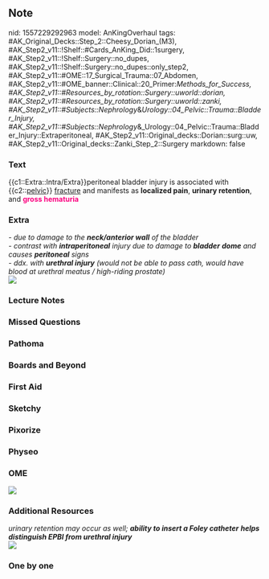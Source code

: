 ## Note
nid: 1557229292963
model: AnKingOverhaul
tags: #AK_Original_Decks::Step_2::Cheesy_Dorian_(M3), #AK_Step2_v11::!Shelf::#Cards_AnKing_Did::1surgery, #AK_Step2_v11::!Shelf::Surgery::no_dupes, #AK_Step2_v11::!Shelf::Surgery::no_dupes::only_step2, #AK_Step2_v11::#OME::17_Surgical_Trauma::07_Abdomen, #AK_Step2_v11::#OME_banner::Clinical::20_Primer:_Methods_for_Success, #AK_Step2_v11::#Resources_by_rotation::Surgery::uworld::dorian, #AK_Step2_v11::#Resources_by_rotation::Surgery::uworld::zanki, #AK_Step2_v11::#Subjects::Nephrology_&_Urology::04_Pelvic::Trauma::Bladder_Injury, #AK_Step2_v11::#Subjects::Nephrology_&_Urology::04_Pelvic::Trauma::Bladder_Injury::Extraperitoneal, #AK_Step2_v11::Original_decks::Dorian::surg::uw, #AK_Step2_v11::Original_decks::Zanki_Step_2::Surgery
markdown: false

### Text
{{c1::Extra::Intra/Extra}}peritoneal bladder injury is associated
with {{c2::<u>pelvic</u>}} <u>fracture</u> and manifests as
<b>localized pain</b>, <b>urinary retention</b>, and <font color=
"#FC0280"><b>gross hematuria</b></font>

### Extra
<div style="font-style: italic;">
  <div>
    <div>
    <div>
      <i>- due to damage to the <b>neck/anterior wall</b> of the
      bladder</i>
    </div>
    <div>
      <i>- contrast with <b>intraperitoneal</b> injury due to
      damage to <b>bladder</b> <b>dome</b> and causes
      <b>peritoneal</b> signs</i>
    </div>
    <div>
      <i>- ddx. with <b>urethral injury</b> (would not be able to
      pass cath, would have blood at urethral meatus / high-riding
      prostate)</i>
    </div><img src="male%20ug.png"></div>
  </div>
</div>

### Lecture Notes


### Missed Questions


### Pathoma


### Boards and Beyond


### First Aid


### Sketchy


### Pixorize


### Physeo


### OME
<div class="ome-widget">
  <a href="https://onlinemeded.org/spa/surgery?ref=anki"><img src=
  "_OME_AnkiFlashcards_Topic_3.png"></a>
</div>

### Additional Resources
<div>
  <i>urinary retention may occur as well; <b>ability to insert a
  Foley catheter</b> <b>helps distinguish EPBI from urethral
  injury</b></i>
</div><img class="" src="male%20ug.png" style="">

### One by one


